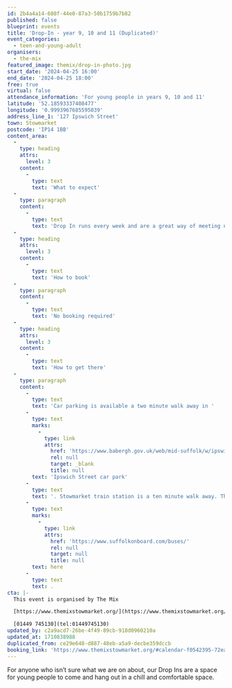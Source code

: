 ```yaml
---
id: 2b4a4a14-608f-44e0-87a3-50b1759b7b82
published: false
blueprint: events
title: 'Drop-In - year 9, 10 and 11 (Duplicated)'
event_categories:
  - teen-and-young-adult
organisers:
  - the-mix
featured_image: themix/drop-in-photo.jpg
start_date: '2024-04-25 16:00'
end_date: '2024-04-25 18:00'
free: true
virtual: false
attendance_information: 'For young people in years 9, 10 and 11'
latitude: '52.18593337408477'
longitude: '0.9993967685595039'
address_line_1: '127 Ipswich Street'
town: Stowmarket
postcode: 'IP14 1BB'
content_area:
  -
    type: heading
    attrs:
      level: 3
    content:
      -
        type: text
        text: 'What to expect'
  -
    type: paragraph
    content:
      -
        type: text
        text: 'Drop In runs every week and are a great way of meeting new friends and finding new passions.'
  -
    type: heading
    attrs:
      level: 3
    content:
      -
        type: text
        text: 'How to book'
  -
    type: paragraph
    content:
      -
        type: text
        text: 'No booking required'
  -
    type: heading
    attrs:
      level: 3
    content:
      -
        type: text
        text: 'How to get there'
  -
    type: paragraph
    content:
      -
        type: text
        text: 'Car parking is available a two minute walk away in '
      -
        type: text
        marks:
          -
            type: link
            attrs:
              href: 'https://www.babergh.gov.uk/web/mid-suffolk/w/ipswich-street-car-park-1'
              rel: null
              target: _blank
              title: null
        text: 'Ipswich Street car park'
      -
        type: text
        text: '. Stowmarket train station is a ten minute walk away. The nearest bus stop is one minute walk away, see the latest bus timetables '
      -
        type: text
        marks:
          -
            type: link
            attrs:
              href: 'https://www.suffolkonboard.com/buses/'
              rel: null
              target: null
              title: null
        text: here
      -
        type: text
        text: .
cta: |-
  This event is organised by The Mix

  [https://www.themixstowmarket.org/](https://www.themixstowmarket.org/) 

  [01449 745130](tel:01449745130)
updated_by: c2a9acd7-26be-4f49-89cb-918d0960210a
updated_at: 1710838988
duplicated_from: ce29e648-d887-48eb-a5a9-decbe359dccb
booking_link: 'https://www.themixstowmarket.org/#calendar-f0542395-72ea-4bf6-8c39-c82dfc414127-event-lsnctb2p-1714057200'
---
```

For anyone who isn’t sure what we are on about, our Drop Ins are a space for young people to come and hang out in a chill and comfortable space.